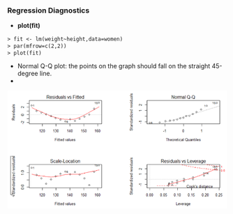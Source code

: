### Regression Diagnostics

* **plot\(fit\)**

```
> fit <- lm(weight~height,data=women)
> par(mfrow=c(2,2))
> plot(fit)
```

* Normal Q-Q plot: the points on the graph should fall on the straight 45-degree line.
* 
![](/ch7-regression/plotfit.PNG)



